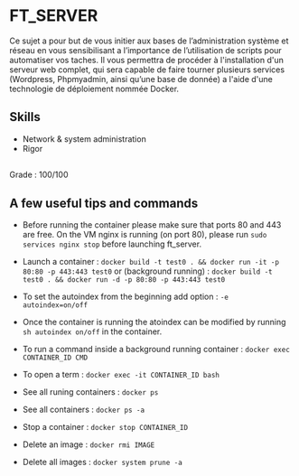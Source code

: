 # FT_SERVER

Ce sujet a pour but de vous initier aux bases de l’administration système et réseau en vous sensibilisant a l’importance de l’utilisation de scripts pour automatiser vos taches. Il vous permettra de procéder à l'installation d'un serveur web complet, qui sera capable de faire tourner plusieurs services (Wordpress, Phpmyadmin, ainsi qu’une base de donnée) a l'aide d'une technologie de déploiement nommée Docker.

## Skills
* Network & system administration
* Rigor

##

Grade : 100/100

## A few useful tips and commands 

* Before running the container please make sure that ports 80 and 443 are free. On the VM nginx is running (on port 80), please run `sudo services nginx stop` before launching ft_server.

* Launch a container : `docker build -t test0 . && docker run -it -p 80:80 -p 443:443 test0` or (background running) : `docker build -t test0 . && docker run -d -p 80:80 -p 443:443 test0`  

* To set the autoindex from the beginning add option : `-e autoindex=on/off`

* Once the container is running the atoindex can be modified by running `sh autoindex on/off` in the container.

* To run a command inside a background running container : `docker exec CONTAINER_ID CMD`

* To open a term : `docker exec -it CONTAINER_ID bash`

* See all runing containers : `docker ps`

* See all containers : `docker ps -a`

* Stop a container : `docker stop CONTAINER_ID`

* Delete an image : `docker rmi IMAGE`

* Delete all images : `docker system prune -a`


